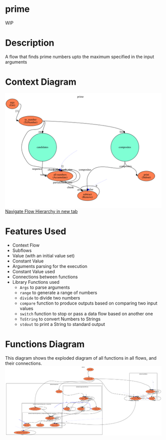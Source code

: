 prime
==

WIP

Description
===
A flow that finds prime numbers upto the maximum specified in the input arguments

Context Diagram
===
![Context diagram](prime.dot.svg)
<a href="prime.dot.svg" target="_blank">Navigate Flow Hierarchy in new tab</a>

Features Used
===
* Context Flow
* Subflows
* Value (with an initial value set)
* Constant Value
* Arguments parsing for the execution
* Constant Value used
* Connections between functions
* Library Functions used
    * `Args` to parse arguments
    * `range` to generate a range of numbers
    * `divide` to divide two numbers
    * `compare` function to produce outputs based on comparing two input values
    * `switch` function to stop or pass a data flow based on another one
    * `ToString` to convert Numbers to Strings
    * `stdout` to print a String to standard output
    
Functions Diagram
===
This diagram shows the exploded diagram of all functions in all flows, and their connections.
![Full functions diagram](functions.dot.svg)